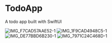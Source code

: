 # TodoApp
A todo app built with SwiftUI

![IMG_F7CAD57AAE52-1](https://user-images.githubusercontent.com/4386218/90090521-20f56f80-dd1c-11ea-87e5-da9ff7aacf8d.jpeg)
![IMG_1F9CAD4948C5-1](https://user-images.githubusercontent.com/4386218/90090506-1aff8e80-dd1c-11ea-900e-4df02c44b463.jpeg)
![IMG_DE77BBD6B230-1](https://user-images.githubusercontent.com/4386218/90090517-1f2bac00-dd1c-11ea-8460-c57fb05ee0a3.jpeg)
![IMG_7971C24C468D-1](https://user-images.githubusercontent.com/4386218/90090519-205cd900-dd1c-11ea-8b42-2c1e6879bf72.jpeg)
